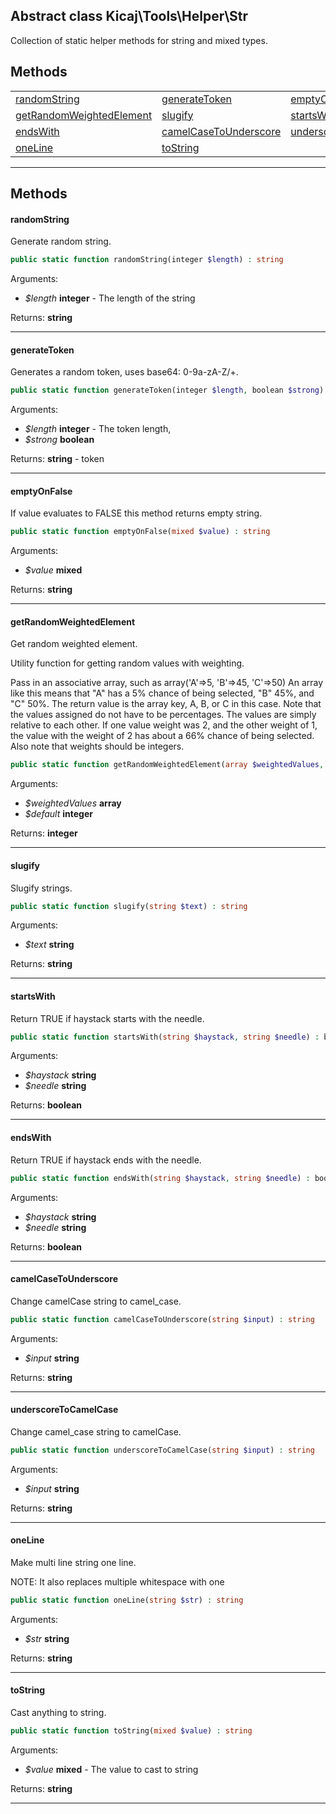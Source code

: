 ## Abstract class Kicaj\Tools\Helper\Str
Collection of static helper methods for string and mixed types.

## Methods

|                                                        |                                                        |                                                        |
| ------------------------------------------------------ | ------------------------------------------------------ | ------------------------------------------------------ |
|             [randomString](#randomstring)              |            [generateToken](#generatetoken)             |             [emptyOnFalse](#emptyonfalse)              |
| [getRandomWeightedElement](#getrandomweightedelement)  |                  [slugify](#slugify)                   |               [startsWith](#startswith)                |
|                 [endsWith](#endswith)                  |    [camelCaseToUnderscore](#camelcasetounderscore)     |    [underscoreToCamelCase](#underscoretocamelcase)     |
|                  [oneLine](#oneline)                   |                 [toString](#tostring)                  |                         [](#)                          |

-------
## Methods
#### randomString
Generate random string.
```php
public static function randomString(integer $length) : string
```
Arguments:
- _$length_ **integer** - The length of the string

Returns: **string**

-------
#### generateToken
Generates a random token, uses base64: 0-9a-zA-Z/+.
```php
public static function generateToken(integer $length, boolean $strong) : string
```
Arguments:
- _$length_ **integer** - The token length, 
- _$strong_ **boolean**

Returns: **string** - token

-------
#### emptyOnFalse
If value evaluates to FALSE this method returns empty string.
```php
public static function emptyOnFalse(mixed $value) : string
```
Arguments:
- _$value_ **mixed**

Returns: **string**

-------
#### getRandomWeightedElement
Get random weighted element.

Utility function for getting random values with weighting.

Pass in an associative array, such as array(&#039;A&#039;=&gt;5, &#039;B&#039;=&gt;45, &#039;C&#039;=&gt;50)
An array like this means that &quot;A&quot; has a 5% chance of being selected, &quot;B&quot; 45%, and &quot;C&quot; 50%.
The return value is the array key, A, B, or C in this case.  Note that the values assigned
do not have to be percentages.  The values are simply relative to each other.  If one value
weight was 2, and the other weight of 1, the value with the weight of 2 has about a 66%
chance of being selected.  Also note that weights should be integers.
```php
public static function getRandomWeightedElement(array $weightedValues, integer $default) : integer
```
Arguments:
- _$weightedValues_ **array**
- _$default_ **integer**

Returns: **integer**

-------
#### slugify
Slugify strings.
```php
public static function slugify(string $text) : string
```
Arguments:
- _$text_ **string**

Returns: **string**

-------
#### startsWith
Return TRUE if haystack starts with the needle.
```php
public static function startsWith(string $haystack, string $needle) : boolean
```
Arguments:
- _$haystack_ **string**
- _$needle_ **string**

Returns: **boolean**

-------
#### endsWith
Return TRUE if haystack ends with the needle.
```php
public static function endsWith(string $haystack, string $needle) : boolean
```
Arguments:
- _$haystack_ **string**
- _$needle_ **string**

Returns: **boolean**

-------
#### camelCaseToUnderscore
Change camelCase string to camel_case.
```php
public static function camelCaseToUnderscore(string $input) : string
```
Arguments:
- _$input_ **string**

Returns: **string**

-------
#### underscoreToCamelCase
Change camel_case string to camelCase.
```php
public static function underscoreToCamelCase(string $input) : string
```
Arguments:
- _$input_ **string**

Returns: **string**

-------
#### oneLine
Make multi line string one line.

NOTE: It also replaces multiple whitespace with one
```php
public static function oneLine(string $str) : string
```
Arguments:
- _$str_ **string**

Returns: **string**

-------
#### toString
Cast anything to string.
```php
public static function toString(mixed $value) : string
```
Arguments:
- _$value_ **mixed** - The value to cast to string

Returns: **string**

-------
